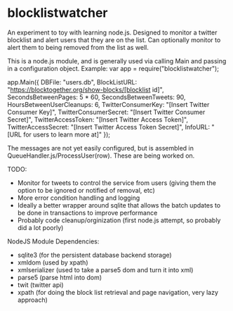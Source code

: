 blocklistwatcher
================

An experiment to toy with learning node.js. Designed to monitor a twitter blocklist and alert users that they are on the list.
Can optionally monitor to alert them to being removed from the list as well.

This is a node.js module, and is generally used via calling Main and passing in a configuration object.
Example:
var app = require("blocklistwatcher");

app.Main({
        DBFile: "users.db",
        BlockListURL: "https://blocktogether.org/show-blocks/[blocklist id]",
        SecondsBetweenPages: 5 * 60,
        SecondsBetweenTweets: 90,
        HoursBetweenUserCleanups: 6,
        TwitterConsumerKey: "[Insert Twitter Consumer Key]",
        TwitterConsumerSecret: "[Insert Twitter Consumer Secret]",
        TwitterAccessToken: "[Insert Twitter Access Token]",
        TwitterAccessSecret: "[Insert Twitter Access Token Secret]",
        InfoURL: "[URL for users to learn more at]"
});

The messages are not yet easily configured, but is assembled in QueueHandler.js/ProcessUser(row). These are being worked on.

TODO:
- Monitor for tweets to control the service from users (giving them the option to be ignored or notified of removal, etc)
- More error condition handling and logging
- Ideally a better wrapper around sqlite that allows the batch updates to be done in transactions to improve performance
- Probably code cleanup/orginization (first node.js attempt, so probably did a lot poorly)

NodeJS Module Dependencies:
- sqlite3 (for the persistent database backend storage)
- xmldom (used by xpath)
- xmlserializer (used to take a parse5 dom and turn it into xml)
- parse5 (parse html into dom)
- twit (twitter api)
- xpath (for doing the block list retrieval and page navigation, very lazy approach)
